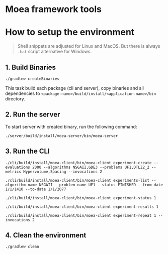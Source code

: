 # Moea framework tools

# How to setup the environment

> Shell snippets are adjusted for Linux and MacOS. But there is always `.bat` script alternative for Windows.


## 1. Build Binaries

```shell
./gradlew createBinaries
```

This task build each package (cli and server), copy binaries and all dependencies to `<package-name>/build/install/<application-name>/bin` directory.

## 2. Run the server

To start server with created binary, run the following command:
```shell
./server/build/install/moea-server/bin/moea-server 
```

## 3. Run the CLI

```shell
./cli/build/install/moea-client/bin/moea-client experiment-create --evaluations 2000 --algorithms NSGAII,GDE3 --problems UF1,DTLZ2_2 --metrics Hypervolume,Spacing --invocations 2
```

```shell
./cli/build/install/moea-client/bin/moea-client experiments-list --algorithm-name NSGAII --problem-name UF1 --status FINISHED --from-date 1/1/1410 --to-date 1/1/2077
```

```shell
./cli/build/install/moea-client/bin/moea-client experiment-status 1
```

```shell
./cli/build/install/moea-client/bin/moea-client experiment-results 1
```

```shell
./cli/build/install/moea-client/bin/moea-client experiment-repeat 1 --invocations 2
```
## 4. Clean the environment

```shell
./gradlew clean
```
